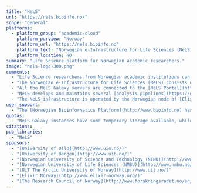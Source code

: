 ```yaml
---
title: "NeLS"
url: "https://nels.bioinfo.no/"
scope: "general"
platforms:
  - platform_group: "academic-cloud"
    platform_purview: "Norway"
    platform_url: "https://nels.bioinfo.no"
    platform_text: "Norwegian e-Infrastructure for Life Sciences (NeLS)"
    platform_location: NO
summary: "Life Science platform for Norwegian academic researchers."
image: "nels-logo-300.png"
comments:
  - "Life Science researchers from Norwegian academic institutions can log in with their FEIDE accounts (federation of home institution credentials). Other research collaborators can apply for a NeLS account."
  - "The Norwegian e-Infrastructure for Life Sciences (NeLS) consists of a network of Galaxy servers at five Norwegian universities accessible via single sign-on."
  - "All the NeLS Galaxy servers are connected to the [NeLS Portal](https://nels.bioinfo.no/) which provides centralized storage and sharing capabilities."
  - "NeLS develops and maintains several [analysis pipelines](https://galaxy-ntnu.bioinfo.no/www/nels_pipelines.html) offered as Galaxy workflows."
  - "The NeLS infrastructure is operated by the Norwegian node of [Elixir](https://www.elixir-europe.org)."
user_support:
  - "The [Norwegian Bioinformatics Platform](http://www.bioinfo.no) has a help desk that can be reached by emailing contact@bioinfo.no"
quotas:
  - "NeLS Galaxy instances have some temporary storage available, while the bulk volumes of data are managed through the NeLS centralized storage and the Norwegian national storage services."
citations:
pub_libraries:
  - "NeLS"
sponsors:
  - "[University of Oslo](http://www.uio.no/)"
  - "[University of Bergen](http://www.uib.no/)"
  - "[Norwegian University of Science and Technology (NTNU)](http://www.ntnu.no/)"
  - "[Norwegian University of Life Sciences (NMBU)](http://www.nmbu.no/)"
  - "[UiT The Arctic University of Norway](http://www.uit.no/)"
  - "[Elixir Norway](http://www.elixir-norway.org/)"
  - "[The Research Council of Norway](http://www.forskningsradet.no/en/Home_page/1177315753906)"
---
```

